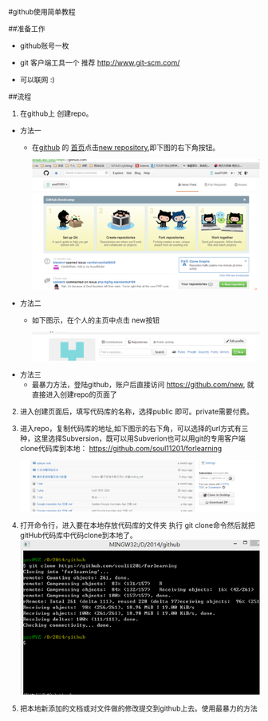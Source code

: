 #github使用简单教程

##准备工作

* github账号一枚

* git 客户端工具一个 推荐 http://www.git-scm.com/

* 可以联网 :)

##流程

1. 在github上 创建repo。
 
 * 方法一
 	* 在[github](https://github.com) 的 [首页](https://github.com)点击[new repository](ttps://github.com/repositories/new),即下图的右下角按钮。

    	![](./img/github_simple_abstract1.png)
 * 方法二
 	* 如下图示，在个人的主页中点击 new按钮

    	![](./img/github_simple_abstract2.png)
 * 方法三
	* 最暴力方法，登陆github，账户后直接访问 https://github.com/new, 就直接进入创建repo的页面了

2. 进入创建页面后，填写代码库的名称，选择public 即可。private需要付费。

3.  进入repo，复制代码库的地址,如下图示的右下角，可以选择的url方式有三种，这里选择Subversion，既可以用Subverion也可以用git的专用客户端clone代码库到本地： https://github.com/soul11201/forlearning

    ![](./img/github_simple_abstract3.png)
4. 打开命令行，进入要在本地存放代码库的文件夹 执行 git clone命令然后就把gitHub代码库中代码clone到本地了。
![](./img/github_simple_abstract4.png)

5. 把本地新添加的文档或对文件做的修改提交到github上去。使用最暴力的方法
